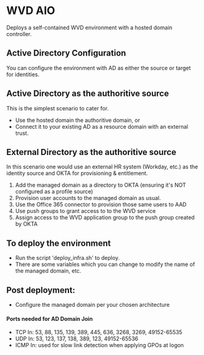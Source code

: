 
# WVD AIO
Deploys a self-contained WVD environment with a hosted domain controller.



## Active Directory Configuration
You can configure the environment with AD as either the source or target for identities.
## Active Directory as the authoritive source
This is the simplest scenario to cater for.
- Use the hosted domain the authoritive domain, or
- Connect it to your existing AD as a resource domain with an external trust.
## External Directory as the authoritive source
In this scenario one would use an external HR system (Workday, etc.) as the identity source and OKTA for provisioning & entitlement.  
1. Add the managed domain as a directory to OKTA (ensuring it's NOT configured as a profile source) 
2. Provision user accounts to the managed domain as usual.  
3. Use the Office 365 connector to provision those same users to AAD
4. Use push groups to grant access to to the WVD service
5. Assign access to the WVD application group to the push group created by OKTA

## To deploy the environment

- Run the script 'deploy_infra.sh' to deploy.  
- There are some variables which you can change to modify the name of the managed domain, etc.

## Post deployment:
- Configure the managed domain per your chosen architecture

#### Ports needed for AD Domain Join
- TCP In: 53, 88, 135, 139, 389, 445, 636, 3268, 3269, 49152-65535
- UDP In: 53, 123, 137, 138, 389, 123, 49152-65536
- ICMP In: used for slow link detection when applying GPOs at logon

